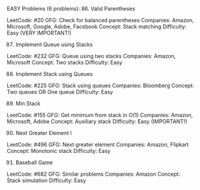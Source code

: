 EASY Problems (6 problems):
86. Valid Parentheses

LeetCode: #20
GFG: Check for balanced parentheses
Companies: Amazon, Microsoft, Google, Adobe, Facebook
Concept: Stack matching
Difficulty: Easy (VERY IMPORTANT!)

87. Implement Queue using Stacks

LeetCode: #232
GFG: Queue using two stacks
Companies: Amazon, Microsoft
Concept: Two stacks
Difficulty: Easy

88. Implement Stack using Queues

LeetCode: #225
GFG: Stack using queues
Companies: Bloomberg
Concept: Two queues OR One queue
Difficulty: Easy

89. Min Stack

LeetCode: #155
GFG: Get minimum from stack in O(1)
Companies: Amazon, Microsoft, Adobe
Concept: Auxiliary stack
Difficulty: Easy (IMPORTANT!)

90. Next Greater Element I

LeetCode: #496
GFG: Next greater element
Companies: Amazon, Flipkart
Concept: Monotonic stack
Difficulty: Easy

91. Baseball Game

LeetCode: #682
GFG: Similar problems
Companies: Amazon
Concept: Stack simulation
Difficulty: Easy
